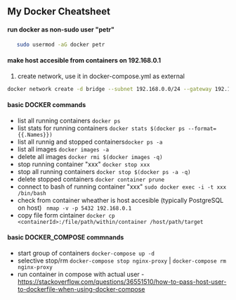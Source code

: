 ## My Docker Cheatsheet
 
#### run docker as non-sudo user "petr"
```bash
   sudo usermod -aG docker petr
```

#### make host accesible from containers on 192.168.0.1
1) create network, use it in docker-compose.yml as external
```bash
docker network create -d bridge --subnet 192.168.0.0/24 --gateway 192.168.0.1 dockernet
```


#### basic DOCKER commands
- list all running  containers  ```docker ps```
- list stats for running containers  ```docker stats $(docker ps --format={{.Names}})```
- list all runnig and stopped containers```docker ps -a```
- list all images ```docker images -a```
- delete all images ```docker rmi $(docker images -q)```
- stop running container "xxx" ```docker stop xxx```
- stop all running containers  ```docker stop $(docker ps -a -q)```
- delete stopped containers ```docker container prune```
- connect to bash of running container "xxx"  ```sudo docker exec -i -t xxx /bin/bash```
- check from container wheather is host accesible (typically PostgreSQL on host) ``` nmap -v -p 5432 192.168.0.1```
- copy file form cintainer ```docker cp <containerId>:/file/path/within/container /host/path/target```

#### basic DOCKER_COMPOSE commnands
- start group of containers ```docker-compose up -d```
- selective stop/rm ```docker-compose stop nginx-proxy``` | ```docker-compose rm nginx-proxy```
- run container in compose with actual user - <https://stackoverflow.com/questions/36551510/how-to-pass-host-user-to-dockerfile-when-using-docker-compose>
